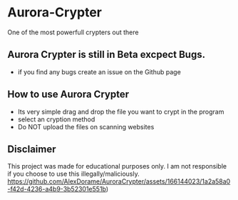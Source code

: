 # Aurora-Crypter
One of the most powerfull crypters out there

## Aurora Crypter is still in Beta excpect Bugs.
- if you find any bugs create an issue on the Github page

## How to use Aurora Crypter
- Its very simple drag and drop the file you want to crypt in the program
- select an cryption method
- Do NOT upload the files on scanning websites


## Disclaimer
This project was made for educational purposes only. I am not responsible if you choose to use this illegally/maliciously.
https://github.com/AlexDorame/AuroraCrypter/assets/166144023/1a2a58a0-f42d-4236-a4b9-3b52301e551b)
